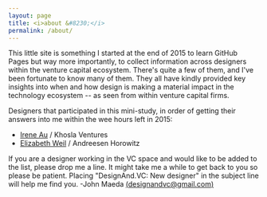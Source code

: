 ```yaml
---
layout: page
title: <i>about &#8230;</i>
permalink: /about/
---
```


This little site is something I started at the end of 2015 to learn GitHub Pages but way more importantly, to collect information across designers within the venture capital ecosystem. There's quite a few of them, and I've been fortunate to know many of them. They all have kindly provided key insights into when and how design is making a material impact in the technology ecosystem -- as seen from within venture capital firms.

Designers that participated in this mini-study, in order of getting their answers into me within the wee hours left in 2015:

* [Irene Au](/IreneAu) / Khosla Ventures
* [Elizabeth Weil](/ElizabethWeil) / Andreesen Horowitz

If you are a designer working in the VC space and would like to be added to the list, please drop me a line. It might take me a while to get back to you so please be patient. Placing "DesignAnd.VC: New designer" in the subject line will help me find you. -John Maeda [(designandvc@gmail.com)](mailto:designandvc@gmail.com)
